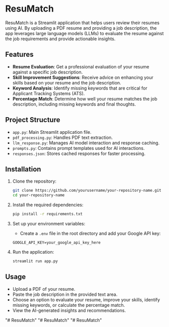 # ResuMatch

ResuMatch is a Streamlit application that helps users review their resumes using AI. By uploading a PDF resume and providing a job description, the app leverages large language models (LLMs) to evaluate the resume against the job requirements and provide actionable insights.

## Features

- **Resume Evaluation**: Get a professional evaluation of your resume against a specific job description.
- **Skill Improvement Suggestions**: Receive advice on enhancing your skills based on your resume and the job description.
- **Keyword Analysis**: Identify missing keywords that are critical for Applicant Tracking Systems (ATS).
- **Percentage Match**: Determine how well your resume matches the job description, including missing keywords and final thoughts.

## Project Structure

- `app.py`: Main Streamlit application file.
- `pdf_processing.py`: Handles PDF text extraction.
- `llm_response.py`: Manages AI model interaction and response caching.
- `prompts.py`: Contains prompt templates used for AI interactions.
- `responses.json`: Stores cached responses for faster processing.

## Installation

1. Clone the repository:

    ```bash
    git clone https://github.com/yourusername/your-repository-name.git
    cd your-repository-name
    ```

2. Install the required dependencies:

    ```bash
    pip install -r requirements.txt
    ```

3. Set up your environment variables:

    - Create a `.env` file in the root directory and add your Google API key:
    
    ```env
    GOOGLE_API_KEY=your_google_api_key_here
    ```

4. Run the application:

    ```bash
    streamlit run app.py
    ```

## Usage

- Upload a PDF of your resume.
- Paste the job description in the provided text area.
- Choose an option to evaluate your resume, improve your skills, identify missing keywords, or calculate the percentage match.
- View the AI-generated insights and recommendations.



"# ResuMatch" 
"# ResuMatch" 
"# ResuMatch" 
